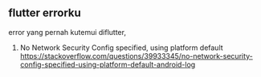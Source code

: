 ## flutter errorku

error yang pernah kutemui diflutter, 

1. No Network Security Config specified, using platform default 
https://stackoverflow.com/questions/39933345/no-network-security-config-specified-using-platform-default-android-log

